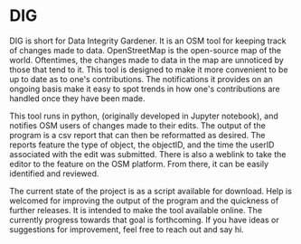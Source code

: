 # DIG
DIG is short for Data Integrity Gardener. It is an OSM tool for keeping track of changes made to data.
OpenStreetMap is the open-source map of the world. Oftentimes, the changes made to data in the map are unnoticed by those that tend to it. This tool is designed to make it more convenient to be up to date as to one's contributions. The notifications it provides on an ongoing basis make it easy to spot trends in how one's contributions are handled once they have been made. 

This tool runs in python, (originally developed in Jupyter notebook), and notifies OSM users of changes made to their edits. The output of the program is a csv report that can then be reformatted as desired. The reports feature the type of object, the objectID, and the time the userID associated with the edit was submitted. There is also a weblink to take the editor to the feature on the OSM platform. From there, it can be easily identified and reviewed.

The current state of the project is as a script available for download. Help is welcomed for improving the output of the program and the quickness of further releases. It is intended to make the tool available online. The currently progress towards that goal is forthcoming. If you have ideas or suggestions for improvement, feel free to reach out and say hi.

